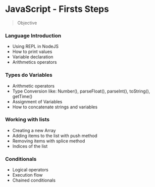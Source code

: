 # JavaScript - Firsts Steps

> Objective

### Language Introduction
- Using REPL in NodeJS
- How to print values
- Variable declaration
- Arithmetics operators

### Types do Variables
- Arithmetic operators
- Type Conversion like: Number(), parseFloat(), parseInt(), toString(), getTime()
- Assignment of Variables
- How to concatenate strings and variables

### Working with lists
- Creating a new Array
- Adding items to the list with push method
- Removing items with splice method
- Indices of the list

### Conditionals
- Logical operators
- Execution flow
- Chained conditionals